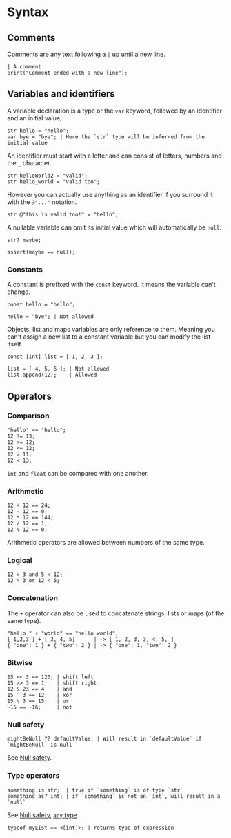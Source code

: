 # Syntax

## Comments

Comments are any text following a `|` up until a new line.
```buzz
| A comment
print("Comment ended with a new line");
```

## Variables and identifiers
A variable declaration is a type or the `var` keyword, followed by an identifier and an initial value;
```buzz
str hello = "hello";
var bye = "bye"; | Here the `str` type will be inferred from the initial value
```

An identifier must start with a letter and can consist of letters, numbers and the `_` character.
```buzz
str helloWorld2 = "valid";
str hello_world = "valid too";
```

However you can actually use anything as an identifier if you surround it with the `@"..."` notation.
```buzz
str @"this is valid too!" = "hello";
```

A nullable variable can omit its initial value which will automatically be `null`:
```buzz
str? maybe;

assert(maybe == null);
```

### Constants
A constant is prefixed with the `const` keyword. It means the variable can't change.
```buzz
const hello = "hello";

hello = "bye"; | Not allowed
```
Objects, list and maps variables are only reference to them. Meaning you can't assign a new list to a constant variable but you can modify the list itself.
```buzz
const [int] list = [ 1, 2, 3 ];

list = [ 4, 5, 6 ]; | Not allowed
list.append(12);    | Allowed
```

## Operators

### Comparison
```buzz
"hello" == "hello";
12 != 13;
12 >= 12;
12 <= 12;
12 > 11;
12 < 13;
```
`int` and `float` can be compared with one another.

### Arithmetic
```buzz
12 + 12 == 24;
12 - 12 == 0;
12 * 12 == 144;
12 / 12 == 1;
12 % 12 == 0;
```
Arithmetic operators are allowed between numbers of the same type.

### Logical
```buzz
12 > 3 and 5 < 12;
12 > 3 or 12 < 5;
```

### Concatenation
The `+` operator can also be used to concatenate strings, lists or maps (of the same type).
```buzz
"hello " + "world" == "hello world";
[ 1,2,3 ] + [ 3, 4, 5]      | -> [ 1, 2, 3, 3, 4, 5, ]
{ "one": 1 } + { "two": 2 } | -> { "one": 1, "two": 2 }
```

### Bitwise
```buzz
15 << 3 == 120; | shift left
15 >> 3 == 1;   | shift right
12 & 23 == 4    | and
15 ^ 3 == 12;   | xor
15 \ 3 == 15;   | or
~15 == -16;     | not
```

### Null safety
```buzz
mightBeNull ?? defaultValue; | Will result in `defaultValue` if `mightBeNull` is null
```

See [Null safety](/guide/null-safety.html).

### Type operators
```buzz
something is str;  | true if `something` is of type `str`
something as? int; | if `something` is not an `int`, will result in a `null`
```

See [Null safety](/guide/null-safety.html), [`any` type](/guide/types.html#any).

```buzz
typeof myList == <[int]>; | returns type of expression
```
